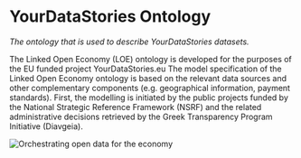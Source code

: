 # YourDataStories Ontology
*The ontology that is used to describe YourDataStories datasets.*

The Linked Open Economy (LOE) ontology is developed for the purposes of the EU funded project YourDataStories.eu
The model specification of the Linked Open Economy ontology is based on the relevant data sources and other complementary components (e.g. geographical information, payment standards). 
First, the modelling is initiated by the public projects funded by the National Strategic Reference Framework (NSRF) and the related administrative decisions retrieved by the Greek Transparency Program Initiative (Diavgeia).




![Orchestrating open data for the economy](https://www.dropbox.com/s/5rtxsj5x2kf7qq1/YDSontology.png?dl=1)
